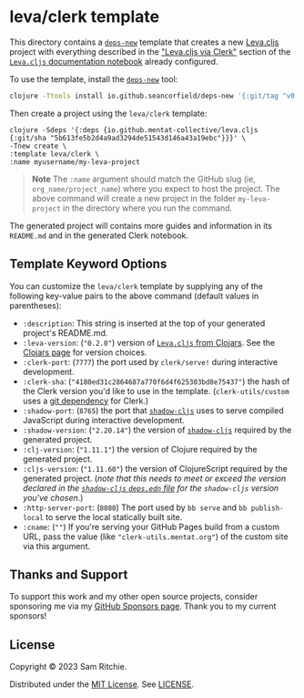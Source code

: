 # leva/clerk template

This directory contains a [`deps-new`][deps-new-url] template that creates a new
[Leva.cljs][leva-cljs-url] project with everything described in the ["Leva.cljs
via Clerk"](https://leva.mentat.org/#leva.cljs-via-clerk) section of the
[`Leva.cljs` documentation notebook][leva-cljs-url] already configured.

To use the template, install the [`deps-new`][deps-new-url] tool:

```sh
clojure -Ttools install io.github.seancorfield/deps-new '{:git/tag "v0.4.13"}' :as new
```

Then create a project using the `leva/clerk` template:

```
clojure -Sdeps '{:deps {io.github.mentat-collective/leva.cljs {:git/sha "5b613fe5b2d4a9ad3294de51543d146a43a19ebc"}}}' \
-Tnew create \
:template leva/clerk \
:name myusername/my-leva-project
```

> **Note**
> The `:name` argument should match the GitHub slug (ie,
> `org_name/project_name`) where you expect to host the project. The above
> command will create a new project in the folder `my-leva-project` in the
> directory where you run the command.

The generated project will contains more guides and information in its
`README.md` and in the generated Clerk notebook.

## Template Keyword Options

You can customize the `leva/clerk` template by supplying any of the
following key-value pairs to the above command (default values in parentheses):

- `:description`: This string is inserted at the top of your generated project's
  README.md.
- `:leva-version`: (`"0.2.0"`) version of [`Leva.cljs` from
  Clojars][clojars-url]. See the [Clojars page][clojars-url] for version
  choices.
- `:clerk-port`: (`7777`) the port used by `clerk/serve!` during interactive
  development.
- `:clerk-sha`: (`"4180ed31c2864687a770f6d4f625303bd8e75437"`) the hash of the
  Clerk version you'd like to use in the template. (`clerk-utils/custom` uses a
  [git dependency](https://clojure.org/news/2018/01/05/git-deps) for Clerk.)
- `:shadow-port`: (`8765`) the port that [`shadow-cljs`][shadow-url] uses to
  serve compiled JavaScript during interactive development.
- `:shadow-version`: (`"2.20.14"`) the version of [`shadow-cljs`][shadow-url]
  required by the generated project.
- `:clj-version`: (`"1.11.1"`) the version of Clojure required by the generated
  project.
- `:cljs-version`: (`"1.11.60"`) the version of ClojureScript required by the
  generated project. (_note that this needs to meet or exceed the version
  declared in the [`shadow-cljs` `deps.edn`
  file](https://github.com/thheller/shadow-cljs/blob/master/deps.edn) for the
  `shadow-cljs` version you've chosen._)
- `:http-server-port`: (`8080`) The port used by `bb serve` and `bb
  publish-local` to serve the local statically built site.
- `:cname`: (`""`) If you're serving your GitHub Pages build from a custom URL,
  pass the value (like `"clerk-utils.mentat.org"`) of the custom site via this
  argument.

## Thanks and Support

To support this work and my other open source projects, consider sponsoring me
via my [GitHub Sponsors page](https://github.com/sponsors/sritchie). Thank you
to my current sponsors!

## License

Copyright © 2023 Sam Ritchie.

Distributed under the [MIT License](LICENSE). See [LICENSE](LICENSE).

[clojars-url]: https://clojars.org/org.mentat/leva.cljs
[clerk-url]: https://clerk.vision
[leva-cljs-url]: https://leva.mentat.org
[deps-new-url]: https://github.com/seancorfield/deps-new
[shadow-url]: https://shadow-cljs.github.io/docs/UsersGuide.html
